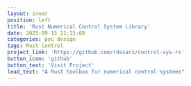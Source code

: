 ```yaml
---
layout: inner
position: left
title: 'Rust Numerical Control System Library'
date: 2025-09-15 21:15:00
categories: poc design
tags: Rust Control
project_link: 'https://github.com/rdesarz/control-sys-rs'
button_icon: 'github'
button_text: 'Visit Project'
lead_text: "A Rust toolbox for numerical control systems"
---
```

